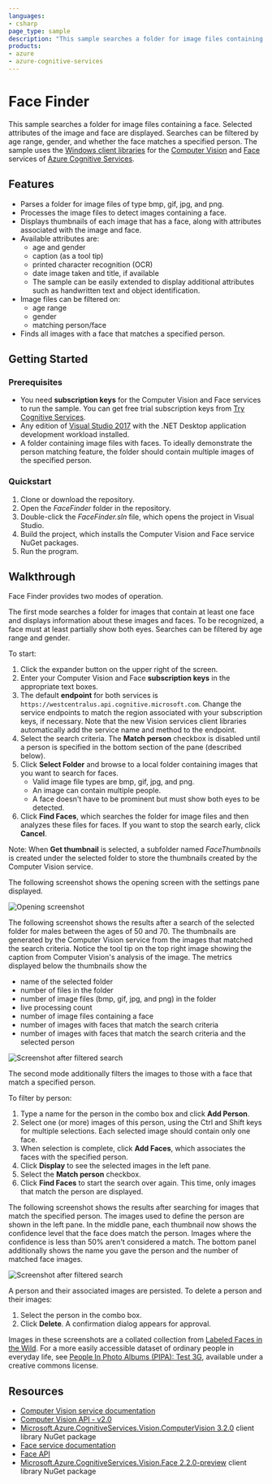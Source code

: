 ```yaml
---
languages:
- csharp
page_type: sample
description: "This sample searches a folder for image files containing a face."
products:
- azure
- azure-cognitive-services
---
```


# Face Finder

This sample searches a folder for image files containing a face. Selected attributes of the image and face are displayed. Searches can be filtered by age range, gender, and whether the face matches a specified person. The sample uses the [Windows client libraries](https://www.nuget.org/packages?q=Microsoft.Azure.CognitiveServices.Vision) for the [Computer Vision](https://docs.microsoft.com/azure/cognitive-services/computer-vision/) and [Face](https://docs.microsoft.com/azure/cognitive-services/face/) services of [Azure Cognitive Services](https://docs.microsoft.com/azure/cognitive-services/).

## Features

* Parses a folder for image files of type bmp, gif, jpg, and png.
* Processes the image files to detect images containing a face.
* Displays thumbnails of each image that has a face, along with attributes associated with the image and face.
* Available attributes are:
  * age and gender
  * caption (as a tool tip)
  * printed character recognition (OCR)
  * date image taken and title, if available
  * The sample can be easily extended to display additional attributes such as handwritten text and object identification.
* Image files can be filtered on:
  * age range
  * gender
  * matching person/face
* Finds all images with a face that matches a specified person.

## Getting Started

### Prerequisites

* You need **subscription keys** for the Computer Vision and Face services to run the sample. You can get free trial subscription keys from [Try Cognitive Services](https://azure.microsoft.com/try/cognitive-services/).
* Any edition of [Visual Studio 2017](https://www.visualstudio.com/downloads/) with the .NET Desktop application development workload installed.
* A folder containing image files with faces. To ideally demonstrate the person matching feature, the folder should contain multiple images of the specified person.

### Quickstart

1. Clone or download the repository.
1. Open the *FaceFinder* folder in the repository.
1. Double-click the *FaceFinder.sln* file, which opens the project in Visual Studio.
1. Build the project, which installs the Computer Vision and Face service NuGet packages.
1. Run the program.

## Walkthrough

Face Finder provides two modes of operation.

The first mode searches a folder for images that contain at least one face and displays information about these images and faces. To be recognized, a face must at least partially show both eyes. Searches can be filtered by age range and gender.

To start:

1. Click the expander button on the upper right of the screen.
1. Enter your Computer Vision and Face **subscription keys** in the appropriate text boxes.
1. The default **endpoint** for both services is `https://westcentralus.api.cognitive.microsoft.com`. Change the service endpoints to match the region associated with your subscription keys, if necessary. Note that the new Vision services client libraries automatically add the service name and method to the endpoint.
1. Select the search criteria. The **Match person** checkbox is disabled until a person is specified in the bottom section of the pane (described below).
1. Click **Select Folder** and browse to a local folder containing images that you want to search for faces.
    * Valid image file types are bmp, gif, jpg, and png.
    * An image can contain multiple people.
    * A face doesn't have to be prominent but must show both eyes to be detected.
1. Click **Find Faces**, which searches the folder for image files and then analyzes these files for faces. If you want to stop the search early, click  **Cancel**.

Note: When **Get thumbnail** is selected, a subfolder named *FaceThumbnails* is created under the selected folder to store the thumbnails created by the Computer Vision service.

The following screenshot shows the opening screen with the settings pane displayed.

![Opening screenshot](Images/facefinder-opening-screen.png)

The following screenshot shows the results after a search of the selected folder for males between the ages of 50 and 70. The thumbnails are generated by the Computer Vision service from the images that matched the search criteria. Notice the tool tip on the top right image showing the caption from Computer Vision's analysis of the image. The metrics displayed below the thumbnails show the

* name of the selected folder
* number of files in the folder
* number of image files (bmp, gif, jpg, and png) in the folder
* live processing count
* number of image files containing a face
* number of images with faces that match the search criteria
* number of images with faces that match the search criteria and the selected person

![Screenshot after filtered search](Images/facefinder-after-search.png)

The second mode additionally filters the images to those with a face that match a specified person.

To filter by person:

1. Type a name for the person in the combo box and click **Add Person**.
1. Select one (or more) images of this person, using the Ctrl and Shift keys for multiple selections. Each selected image should contain only one face.
1. When selection is complete, click **Add Faces**, which associates the faces with the specified person.
1. Click **Display** to see the selected images in the left pane.
1. Select the **Match person** checkbox.
1. Click **Find Faces** to start the search over again. This time, only images that match the person are displayed.

The following screenshot shows the results after searching for images that match the specified person. The images used to define the person are shown in the left pane. In the middle pane, each thumbnail now shows the confidence level that the face does match the person. Images where the confidence is less than 50% aren't considered a match. The bottom panel additionally shows the name you gave the person and the number of matched face images.

![Screenshot after filtered search](Images/facefinder-person-match.png)

A person and their associated images are persisted. To delete a person and their images:

1. Select the person in the combo box.
1. Click **Delete**. A confirmation dialog appears for approval.

Images in these screenshots are a collated collection from [Labeled Faces in the Wild](http://vis-www.cs.umass.edu/lfw/). For a more easily accessible dataset of ordinary people in everyday life, see [People In Photo Albums (PIPA): Test 3G](https://people.eecs.berkeley.edu/~nzhang/piper.html), available under a creative commons license.

## Resources

* [Computer Vision service documentation](https://docs.microsoft.com/azure/cognitive-services/computer-vision/)
* [Computer Vision API - v2.0](https://westus.dev.cognitive.microsoft.com/docs/services/5adf991815e1060e6355ad44/operations/56f91f2e778daf14a499e1fa)
* [Microsoft.Azure.CognitiveServices.Vision.ComputerVision 3.2.0](https://www.nuget.org/packages/Microsoft.Azure.CognitiveServices.Vision.ComputerVision/3.2.0) client library NuGet package
* [Face service documentation](https://docs.microsoft.com/azure/cognitive-services/face/)
* [Face API](https://docs.microsoft.com/azure/cognitive-services/face/apireference)
* [Microsoft.Azure.CognitiveServices.Vision.Face 2.2.0-preview](https://www.nuget.org/packages/Microsoft.Azure.CognitiveServices.Vision.Face/2.2.0-preview) client library NuGet package

